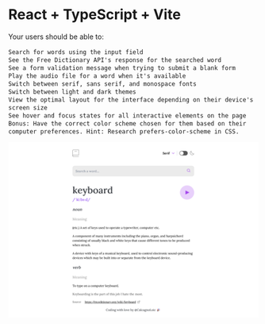 # React + TypeScript + Vite

Your users should be able to:

    Search for words using the input field
    See the Free Dictionary API's response for the searched word
    See a form validation message when trying to submit a blank form
    Play the audio file for a word when it's available
    Switch between serif, sans serif, and monospace fonts
    Switch between light and dark themes
    View the optimal layout for the interface depending on their device's screen size
    See hover and focus states for all interactive elements on the page
    Bonus: Have the correct color scheme chosen for them based on their computer preferences. Hint: Research prefers-color-scheme in CSS.

![](./public/assets/img/readme.png)